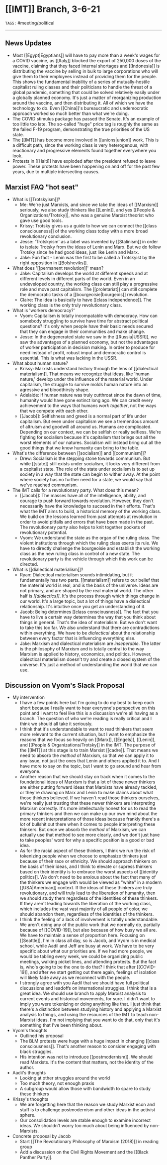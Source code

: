 # [[IMT]] Branch, 3-6-21
`TAGS:` #meeting/political 

---
## News Updates
- Most [[Egypt|Egyptians]] will have to pay more than a week's wages for a COVID vaccine, as [[Italy]] blocked the export of 250,000 doses of the vaccine, claiming that they faced internal shortages and [[Indonesia]] is distributing the vaccine by selling in bulk to large corporations who will give them to their employees instead of providing them for the people. This shows the fundamental inability of a series of mutually-hostile capitalist ruling classes and their politicians to handle the threat of a global pandemic, something that could be solved relatively easily under a globally planned economy. It's just a matter of reorganizing production around the vaccine, and then distributing it. All of which we have the technology to do. Even [[China]]'s bureaucratic and undemocratic approach worked so much better than what we're doing. 
- The COVID stimulus package has passed the Senate. It's an example of too little too late. The so-called "huge" price tag is roughly the same as the failed F-19 program, demonstrating the true priorities of the US state.
- The [[IMT]] has become more involved in [[unions|union]] work. This is a difficult path, since the working class is very heterogenous, with reactionary and progressive elements found together everywhere you look. 
- Protests in [[Haiti]] have exploded after the president refused to leave power. These protests have been happening on and off for the past few years, due to multiple intersecting causes. 

## Marxist FAQ "hot seat"
- What is [[Trotskyism]]?
	- Me: We're just Marxists, and since we take the ideas of [[Marxism]] seriously, we also study thinkers like [[Lenin]], and yes [[People & Organizations/Trotsky]], who was a genuine Marxist theorist who gave use good tools. 
	- Krissy: Trotsky gives us a guide to how we can connect the [[class consciousness]] of the working class today with a more broad revolutionary conclusion.
	- Jesse: 'Trotskyism' as a label was invented by [[Stalinism]] in order to isolate Trotsky from the ideas of Lenin and Marx. But we do follow Trotsky since he had good ideas, just like Lenin and Marx. 
	- Jake: Fun fact - Lenin was the first to be called a Trotskyist by the right opposition in [[Bolsheviks]]. 
- What does '[[permanent revolution]]' mean?
	- Jake: Capitalism develops the world at different speeds and at different levels in different parts of the world. Even in an undeveloped country, the working class can still play a progressive role and move past capitalism. The [[proletariat]] can still complete the democratic tasks of a [[bourgeoisie|bourgeois]] revolution. 
	- Claire: The idea is basically to have [[class independence]]. The working class is the only truly revolutionary class. 
- What is 'workers democracy?'
	- Vyom: Capitalism is totally incompatable with democracy. How can somebody struggling to survive have time for abstract political questions? It's only when people have their basic needs secured that they can engage in their communities and make change. 
	- Jesse: In the degenerated state we saw in the [[Russia|USSR]], we saw the advantages of a planned economy, but not the advantages of worker participation in decision making. In order to produce for need instead of profit, robust imput and democratic control is essential. This is what was lacking in the USSR. 
- What about human nature?
	- Krissy: Marxists understand history through the lens of [[dialectical materialism]]. That means we recognize that ideas, like 'human nature,' develop under the influence of the material world. Under capitalism, the struggle to survive molds human nature into an agressive and bloodthirsty shape.
	- Adelaide: If human nature was truly cutthroat since the dawn of time, humanity would have gone extinct long ago. We can credit every achievement to the ways that humans *work together*, not the ways that we compete with each other. 
	- [[Jacob]]: Selfishness and greed is a normal part of life under capitalism. But even under capitalism we see a tremendous amount of altruism and goodwill all around us. Humans are complicated. Depending on our context, we can be selfish or really selfless. We're fighting for socialism because it's capitalism that brings out all the worst elements of our natures. Socialism will instead bring out all the good things that we know humanity can bring to the table. 
- What's the difference between [[socialism]] and [[communism]]?
	- Drew: Socialism is the stepping stone towards communism. But while [[state]] still exists under socialism, it looks very different from a capitalist state. The role of the state under socialism is to set up society in a way that the state can begin to wither away. At the point where society has no further need for a state, we would say that we've reached communism. 
- The IMT calls for a revolutionary party. What does this mean?
	- [[Jacob]]: The masses have all of the intelligence, ability, and courage to push forward towards revolution. However, they don't necessarily have the knowledge to succeed in their efforts. That's what the IMT aims to build, a historical memory of the working class. We build on the lessons learned from past attempts at revolution in order to avoid pitfalls and errors that have been made in the past. The revolutionary party also helps to knit together pockets of revolutionary potential. 
	- Vyom: We understand the state as the organ of the ruling class. The violent institutions through which the ruling class exerts its rule. We have to directly challenge the bourgeoisie and establish the working class as the new ruling class in control of a new state. The revolutionary party is the vehicle through which this work can be directed.
- What is [[dialectical materialism]]?
	- Ryan: Dialectical materialism sounds intimidating, but it fundamentally has two parts. [[materialism]] refers to our belief that the material world is real, and is the basis of the universe. Ideas are not primary, and are shaped by the real material world. The other half is *[[dialectics]]*. It's the process through which things change in our world. It's a large topic, but a lot of things have a dialectical relationship. It's intuitive once you get an understanding of it. 
	- Jacob: Being determines [[class consciousness]]. The fact that you have to live a certain way determines the way that you think about things in general. That's the idea of materialism. But we don't want to take this too far. We also understand that there are contradictions within everything. We have to be *dialectical* about the relationship between every factor that is influencing everything else. 
	- Jake: Marxism and dialectical materialism are *inseperable*. The latter is the philosophy of Marxism and is totally central to the way Marxism is applied to history, economics, and politics. However, dialectical materialism doesn't try and create a closed system of the universe. It's just a method of understanding the world that we can use. 

## Discussion on Vyom's Slack Proposal 
- My intervention 
	- I have a few points here but I'm going to do my best to keep each short because I really want to hear everyone's perspective on this point and I want to feel like this is a discussion we're all having as a branch. The question of who we're reading is really critical and I think we should all take it seriously. 
	- I think that it's understandable to want to read thinkers that seem more relevant to the current situation, but I want to emphasize the reasons that we focus so heavily on [[Marx]], [[Engels]], [[Lenin]], and [[People & Organizations/Trotsky]] in the IMT. The purpose of the [[IMT]] at this stage is to train Marxist [[cadre]]. That means we need to absorb the *method* of Marxism, so that we can apply it to any issue, not just the ones that Lenin and others applied it to. And I have more to say on the topic, but I want to go around and hear from everyone. 
	- Another reason that we should stay on track when it comes to the foundational ideas of Marxism is that a lot of these newer thinkers are either putting forward ideas that Marxists have already tackled, or they're drawing on Marx and Lenin to make claims about what those thinkers believed. If we haven't read those thinkers ourselves, we're really just trusting that these newer thinkers are interpreting Marxism correctly. It's more intellectually honest for us to read the primary thinkers and then we can make up our own mind about the more recent interpretations of those ideas because frankly there's a *lot* of bullshit out there when it comes to people interpreting these thinkers. But once we absorb the *method* of Marxism, we can actually use that method to see more clearly, and we don't just have to take peoples' word for why a specific position is a good or bad idea. 
	- As for the racial aspect of these thinkers, I think we run the risk of tokenizing people when we choose to emphasize thinkers just because of their race or ethnicity. We should approach thinkers on the basis of their ideas, and I think to elevate or supress thinkers based on their identity is to embrace the worst aspects of [[identity politics]]. We don't need to be anxious about the fact that many of the thinkers we engage with would be viewed as "white" in a modern [[USA|American]] context. If the ideas of these thinkers are truly revolutionary, and will truly lead to the liberation of humanity, then we should study them regardless of the identities of these thinkers. If they aren't leading towards the liberation of the working class, which includes the vast vast majority of all people of color, we should abandon them, regardless of the identities of the thinkers. 
	- I think the feeling of a lack of involvement is totally understandable. We aren't doing any of the public work that we normally do, partially because of [[COVID-19]], but also because of how busy we all are. We have to maintain a sense of proportion here. Focusing on [[Seattle]], I'm in class all day, so is Jacob, and Vyom is in medical school, while Aadil and Jeff are busy at work. We have to be very specific about what our priorities are. If we had more people, we would be tabling every week, we could be organizing public meetings, walking picket lines, and attending protests. But the fact is, who's going to be the one to do that? I think that after [[COVID-19]], and after we start getting out there again, feelings of isolation will likely fade away as we reconnect with the people. 
	- I strongly agree with you Aadil that we should have full political discussions and leadoffs on international struggles. I think that is a great idea. We should use branch to apply Marxist analysis to current events and historical movements, for sure. I didn't want to imply you were tokenizing or doing anything like that. I just think that there's a distinction between studying history and applying a Marxist analysis to things, and using the resources of the IMT to teach non-Marxist ideas. I'm not implying that you want to do that, only that it's something that I've been thinking about. 
- Vyom's thoughts
	- Outlined his proposal
	- The BLM protests were huge with a huge impact in changing [[class consciousness]]. That's another reason to consider engaging with black struggles. 
	- His intention was not to introduce [[postmodernism]]. We should read Marxists. It's the content that matters, not the identity of the author. 
- Aadil's thoughts
	- Looking at other struggles around the world
	- Too much theory, not enough praxis
	- A subgroup would allow those with bandwidth to spare to study these thinkers
- Krissy's thoughts
	- We are forgetting here that the reason we study Marxist econ and stuff is to challenge postmodernism and other ideas in the activist sphere. 
	- Our consolidation levels are stable enough to examine incorrect ideas. We shouldn't worry too much about being influenced by non-Marxists. 
- Concrete proposal by Jacob
	- Start [[The Revolutionary Philosophy of Marxism (2018)]] in reading group
	- Add a discussion on the Civil Rights Movement and the [[Black Panther Party]].